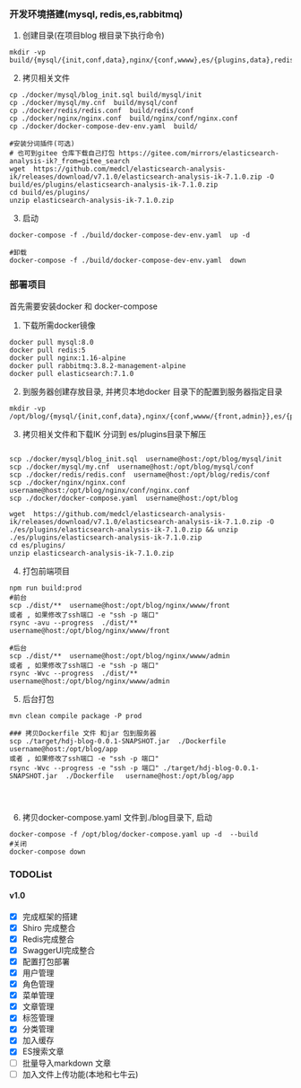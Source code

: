 ### 开发环境搭建(mysql, redis,es,rabbitmq)
1. 创建目录(在项目blog 根目录下执行命令)
```shell script
mkdir -vp build/{mysql/{init,conf,data},nginx/{conf,wwww},es/{plugins,data},redis/{conf,data}}
```
2. 拷贝相关文件
```shell script
cp ./docker/mysql/blog_init.sql build/mysql/init
cp ./docker/mysql/my.cnf  build/mysql/conf
cp ./docker/redis/redis.conf  build/redis/conf
cp ./docker/nginx/nginx.conf  build/nginx/conf/nginx.conf
cp ./docker/docker-compose-dev-env.yaml  build/

#安装分词插件(可选)
# 也可到gitee 仓库下载自己打包 https://gitee.com/mirrors/elasticsearch-analysis-ik?_from=gitee_search
wget  https://github.com/medcl/elasticsearch-analysis-ik/releases/download/v7.1.0/elasticsearch-analysis-ik-7.1.0.zip -O build/es/plugins/elasticsearch-analysis-ik-7.1.0.zip
cd build/es/plugins/
unzip elasticsearch-analysis-ik-7.1.0.zip
```

3. 启动
```shell script
docker-compose -f ./build/docker-compose-dev-env.yaml  up -d

#卸载
docker-compose -f ./build/docker-compose-dev-env.yaml  down
```

### 部署项目
首先需要安装docker 和 docker-compose

1. 下载所需docker镜像
```shell script
docker pull mysql:8.0
docker pull redis:5
docker pull nginx:1.16-alpine
docker pull rabbitmq:3.8.2-management-alpine
docker pull elasticsearch:7.1.0
```
2. 到服务器创建存放目录, 并拷贝本地docker 目录下的配置到服务器指定目录
```shell script
mkdir -vp /opt/blog/{mysql/{init,conf,data},nginx/{conf,wwww/{front,admin}},es/{plugins,data},redis/{conf,data},app}
```

3. 拷贝相关文件和下载IK 分词到 es/plugins目录下解压
```shell script

scp ./docker/mysql/blog_init.sql  username@host:/opt/blog/mysql/init
scp ./docker/mysql/my.cnf  username@host:/opt/blog/mysql/conf
scp ./docker/redis/redis.conf  username@host:/opt/blog/redis/conf
scp ./docker/nginx/nginx.conf  username@host:/opt/blog/nginx/conf/nginx.conf
scp ./docker/docker-compose.yaml  username@host:/opt/blog

wget  https://github.com/medcl/elasticsearch-analysis-ik/releases/download/v7.1.0/elasticsearch-analysis-ik-7.1.0.zip -O ./es/plugins/elasticsearch-analysis-ik-7.1.0.zip && unzip ./es/plugins/elasticsearch-analysis-ik-7.1.0.zip
cd es/plugins/
unzip elasticsearch-analysis-ik-7.1.0.zip

```

4. 打包前端项目
```shell script
npm run build:prod 
#前台
scp ./dist/**  username@host:/opt/blog/nginx/wwww/front
或者 , 如果修改了ssh端口 -e "ssh -p 端口" 
rsync -avu --progress  ./dist/**  username@host:/opt/blog/nginx/wwww/front

#后台
scp ./dist/**  username@host:/opt/blog/nginx/wwww/admin
或者 , 如果修改了ssh端口 -e "ssh -p 端口" 
rsync -Wvc --progress  ./dist/**  username@host:/opt/blog/nginx/wwww/admin
```

5. 后台打包
```shell script
mvn clean compile package -P prod

### 拷贝Dockerfile 文件 和jar 包到服务器
scp ./target/hdj-blog-0.0.1-SNAPSHOT.jar  ./Dockerfile  username@host:/opt/blog/app
或者 , 如果修改了ssh端口 -e "ssh -p 端口" 
rsync -Wvc --progress -e "ssh -p 端口" ./target/hdj-blog-0.0.1-SNAPSHOT.jar  ./Dockerfile   username@host:/opt/blog/app 




```

6. 拷贝docker-compose.yaml 文件到./blog目录下, 启动
```shell script
docker-compose -f /opt/blog/docker-compose.yaml up -d  --build
#关闭
docker-compose down
```


### TODOList
#### v1.0
- [x] 完成框架的搭建
- [x] Shiro 完成整合
- [x] Redis完成整合
- [x] SwaggerUI完成整合
- [x] 配置打包部署
- [x] 用户管理
- [x] 角色管理
- [x] 菜单管理
- [x] 文章管理
- [x] 标签管理
- [x] 分类管理
- [x] 加入缓存
- [x] ES搜索文章
- [ ] 批量导入markdown 文章
- [ ] 加入文件上传功能(本地和七牛云)
